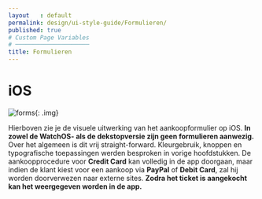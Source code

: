 ```yaml
---
layout   : default
permalink: design/ui-style-guide/Formulieren/
published: true
# Custom Page Variables
# ─────────────────────
title: Formulieren
---
```


# iOS

![forms](../../../img/ui/formulieren.png){: .img}

Hierboven zie je de visuele uitwerking van het aankoopformulier op iOS. **In zowel de WatchOS- als de dekstopversie zijn geen formulieren aanwezig.** Over het algemeen is dit vrij straight-forward. Kleurgebruik, knoppen en typografische toepassingen werden besproken in vorige hoofdstukken. De aankoopprocedure voor **Credit Card** kan volledig in de app doorgaan, maar indien de klant kiest voor een aankoop via **PayPal** of **Debit Card**, zal hij worden doorverwezen naar externe sites. **Zodra het ticket is aangekocht kan het weergegeven worden in de app.** 